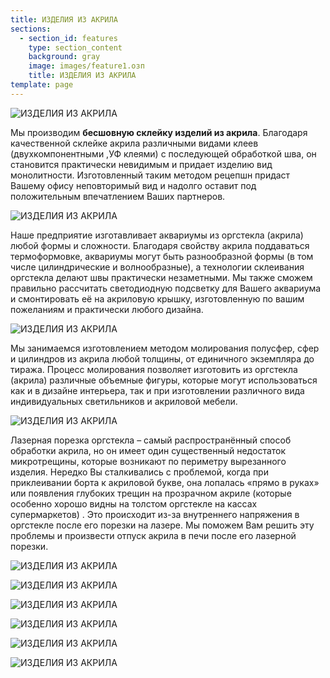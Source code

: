 ```yaml
---
title: ИЗДЕЛИЯ ИЗ АКРИЛА
sections:
  - section_id: features
    type: section_content
    background: gray
    image: images/feature1.озп
    title: ИЗДЕЛИЯ ИЗ АКРИЛА
template: page
---
```

![ИЗДЕЛИЯ ИЗ АКРИЛА](/images/feature3.jpg)

Мы производим **бесшовную склейку изделий из акрила**. Благодаря качественной склейке акрила различными видами клеев (двухкомпонентными ,УФ клеями) с последующей обработкой шва, он становится практически невидимым и придает изделию вид монолитности. Изготовленный таким методом рецепшн придаст Вашему офису неповторимый вид и надолго оставит под положительным впечатлением Ваших партнеров.

![ИЗДЕЛИЯ ИЗ АКРИЛА](/images/a1.jpg)

Наше предприятие изготавливает аквариумы из оргстекла (акрила) любой формы и сложности. Благодаря свойству акрила поддаваться термоформовке, аквариумы могут быть разнообразной формы (в том числе цилиндрические и волнообразные), а технологии склеивания оргстекла делают швы практически незаметными. Мы также сможем правильно рассчитать светодиодную подсветку для Вашего аквариума и смонтировать её на акриловую крышку, изготовленную по вашим пожеланиям и практически любого дизайна.

![ИЗДЕЛИЯ ИЗ АКРИЛА](/images/a2.jpg)

Мы занимаемся изготовлением методом молирования полусфер, сфер и цилиндров из акрила любой толщины, от единичного экземпляра до тиража. Процесс молирования позволяет изготовить из оргстекла (акрила) различные объемные фигуры, которые могут использоваться как и в дизайне интерьера, так и при изготовлении различного вида индивидуальных светильников и акриловой мебели.

![ИЗДЕЛИЯ ИЗ АКРИЛА](/images/a3.jpg)

Лазерная порезка оргстекла – самый распространённый способ обработки акрила, но он имеет один существенный недостаток микротрещины, которые возникают по периметру вырезанного изделия. Нередко Вы сталкивались с проблемой, когда при приклеивании борта к акриловой букве, она лопалась «прямо в руках» или появления глубоких трещин на прозрачном акриле (которые особенно хорошо видны на толстом оргстекле на кассах супермаркетов) . Это происходит из-за внутреннего напряжения в оргстекле после его порезки на лазере. Мы поможем Вам решить эту проблемы и произвести отпуск акрила в печи после его лазерной порезки.
<!-- 
![ИЗДЕЛИЯ ИЗ АКРИЛА](/images/a4.jpg)

![ИЗДЕЛИЯ ИЗ АКРИЛА](/images/a5.jpg) -->

![ИЗДЕЛИЯ ИЗ АКРИЛА](/images/a6.jpg)

![ИЗДЕЛИЯ ИЗ АКРИЛА](/images/a7.jpg)

![ИЗДЕЛИЯ ИЗ АКРИЛА](/images/a8.jpg)

![ИЗДЕЛИЯ ИЗ АКРИЛА](/images/a9.jpg)

![ИЗДЕЛИЯ ИЗ АКРИЛА](/images/a10.jpg)

![ИЗДЕЛИЯ ИЗ АКРИЛА](/images/a11.jpg)